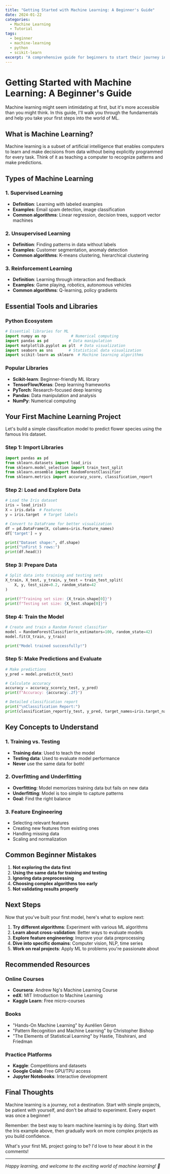 ```yaml
---
title: "Getting Started with Machine Learning: A Beginner's Guide"
date: 2024-01-22
categories:
  - Machine Learning
  - Tutorial
tags:
  - beginner
  - machine-learning
  - python
  - scikit-learn
excerpt: "A comprehensive guide for beginners to start their journey in machine learning, covering essential concepts and practical steps."
---
```


# Getting Started with Machine Learning: A Beginner's Guide

Machine learning might seem intimidating at first, but it's more accessible than you might think. In this guide, I'll walk you through the fundamentals and help you take your first steps into the world of ML.

## What is Machine Learning?

Machine learning is a subset of artificial intelligence that enables computers to learn and make decisions from data without being explicitly programmed for every task. Think of it as teaching a computer to recognize patterns and make predictions.

## Types of Machine Learning

### 1. Supervised Learning

- **Definition**: Learning with labeled examples
- **Examples**: Email spam detection, image classification
- **Common algorithms**: Linear regression, decision trees, support vector machines

### 2. Unsupervised Learning

- **Definition**: Finding patterns in data without labels
- **Examples**: Customer segmentation, anomaly detection
- **Common algorithms**: K-means clustering, hierarchical clustering

### 3. Reinforcement Learning

- **Definition**: Learning through interaction and feedback
- **Examples**: Game playing, robotics, autonomous vehicles
- **Common algorithms**: Q-learning, policy gradients

## Essential Tools and Libraries

### Python Ecosystem

```python
# Essential libraries for ML
import numpy as np           # Numerical computing
import pandas as pd         # Data manipulation
import matplotlib.pyplot as plt  # Data visualization
import seaborn as sns       # Statistical data visualization
import scikit-learn as sklearn  # Machine learning algorithms
```

### Popular Libraries

- **Scikit-learn**: Beginner-friendly ML library
- **TensorFlow/Keras**: Deep learning frameworks
- **PyTorch**: Research-focused deep learning
- **Pandas**: Data manipulation and analysis
- **NumPy**: Numerical computing

## Your First Machine Learning Project

Let's build a simple classification model to predict flower species using the famous Iris dataset.

### Step 1: Import Libraries

```python
import pandas as pd
from sklearn.datasets import load_iris
from sklearn.model_selection import train_test_split
from sklearn.ensemble import RandomForestClassifier
from sklearn.metrics import accuracy_score, classification_report
```

### Step 2: Load and Explore Data

```python
# Load the Iris dataset
iris = load_iris()
X = iris.data  # Features
y = iris.target  # Target labels

# Convert to DataFrame for better visualization
df = pd.DataFrame(X, columns=iris.feature_names)
df['target'] = y

print("Dataset shape:", df.shape)
print("\nFirst 5 rows:")
print(df.head())
```

### Step 3: Prepare Data

```python
# Split data into training and testing sets
X_train, X_test, y_train, y_test = train_test_split(
    X, y, test_size=0.2, random_state=42
)

print(f"Training set size: {X_train.shape[0]}")
print(f"Testing set size: {X_test.shape[0]}")
```

### Step 4: Train the Model

```python
# Create and train a Random Forest classifier
model = RandomForestClassifier(n_estimators=100, random_state=42)
model.fit(X_train, y_train)

print("Model trained successfully!")
```

### Step 5: Make Predictions and Evaluate

```python
# Make predictions
y_pred = model.predict(X_test)

# Calculate accuracy
accuracy = accuracy_score(y_test, y_pred)
print(f"Accuracy: {accuracy:.2f}")

# Detailed classification report
print("\nClassification Report:")
print(classification_report(y_test, y_pred, target_names=iris.target_names))
```

## Key Concepts to Understand

### 1. Training vs. Testing

- **Training data**: Used to teach the model
- **Testing data**: Used to evaluate model performance
- **Never** use the same data for both!

### 2. Overfitting and Underfitting

- **Overfitting**: Model memorizes training data but fails on new data
- **Underfitting**: Model is too simple to capture patterns
- **Goal**: Find the right balance

### 3. Feature Engineering

- Selecting relevant features
- Creating new features from existing ones
- Handling missing data
- Scaling and normalization

## Common Beginner Mistakes

1. **Not exploring the data first**
2. **Using the same data for training and testing**
3. **Ignoring data preprocessing**
4. **Choosing complex algorithms too early**
5. **Not validating results properly**

## Next Steps

Now that you've built your first model, here's what to explore next:

1. **Try different algorithms**: Experiment with various ML algorithms
2. **Learn about cross-validation**: Better ways to evaluate models
3. **Explore feature engineering**: Improve your data preprocessing
4. **Dive into specific domains**: Computer vision, NLP, time series
5. **Work on real projects**: Apply ML to problems you're passionate about

## Recommended Resources

### Online Courses

- **Coursera**: Andrew Ng's Machine Learning Course
- **edX**: MIT Introduction to Machine Learning
- **Kaggle Learn**: Free micro-courses

### Books

- "Hands-On Machine Learning" by Aurélien Géron
- "Pattern Recognition and Machine Learning" by Christopher Bishop
- "The Elements of Statistical Learning" by Hastie, Tibshirani, and Friedman

### Practice Platforms

- **Kaggle**: Competitions and datasets
- **Google Colab**: Free GPU/TPU access
- **Jupyter Notebooks**: Interactive development

## Final Thoughts

Machine learning is a journey, not a destination. Start with simple projects, be patient with yourself, and don't be afraid to experiment. Every expert was once a beginner!

Remember: the best way to learn machine learning is by doing. Start with the Iris example above, then gradually work on more complex projects as you build confidence.

What's your first ML project going to be? I'd love to hear about it in the comments!

---

*Happy learning, and welcome to the exciting world of machine learning! 🚀*
